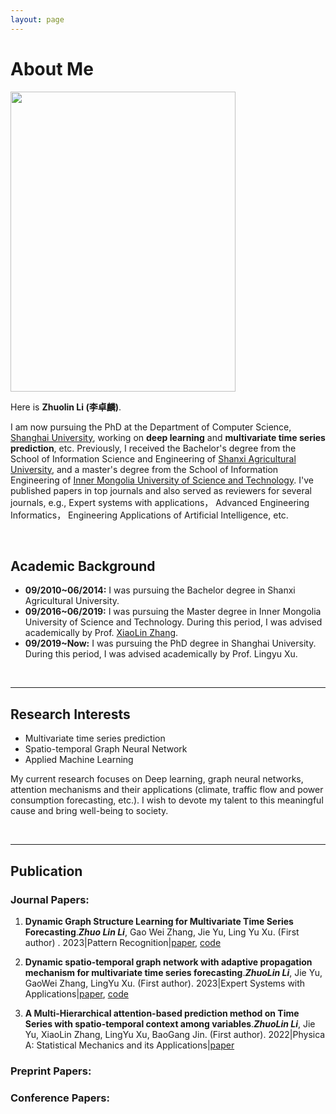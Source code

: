 ```yaml
---
layout: page
---
```


# About Me

<img src="https://ZhuoLinLi-shu.github.io/lizhuolin.jpg" class="floatpic" width="360" height="480">

Here is **Zhuolin Li (李卓麟)**.

I am now pursuing the PhD at the Department of Computer Science, <u>Shanghai University</u>, working on **deep learning** and **multivariate time series prediction**, etc. Previously, I received the Bachelor's degree from the School of Information Science and Engineering of <u>Shanxi Agricultural University</u>, and a master's degree from the School of Information Engineering of <u>Inner Mongolia University of Science and Technology</u>. I've published papers in top journals and also served as reviewers for several journals, e.g., Expert systems with applications， Advanced Engineering Informatics， Engineering Applications of Artificial Intelligence, etc.

<br>

## Academic Background

- **09/2010~06/2014:** I was pursuing the Bachelor degree in Shanxi Agricultural University.
- **09/2016~06/2019:** I was pursuing the Master degree in Inner Mongolia University of Science and Technology. During this period, I was advised academically by Prof. [XiaoLin Zhang](https://sit.imust.edu.cn/info/1153/4310.htm).
- **09/2019~Now:** I was pursuing the PhD degree in Shanghai University. During this period, I was advised academically by Prof. Lingyu Xu. 

<br>

---

## Research Interests

- Multivariate time series prediction
- Spatio-temporal Graph Neural Network
- Applied Machine Learning

My current research focuses on Deep learning, graph neural networks, attention mechanisms and their applications (climate, traffic flow and power consumption forecasting, etc.).  I wish to devote my talent to this meaningful cause and bring well-being to society.

<br>

---

## Publication

### Journal Papers:

1. **Dynamic Graph Structure Learning for Multivariate Time Series Forecasting**.***Zhuo Lin Li***, Gao Wei Zhang, Jie Yu, Ling Yu Xu. (First author) . 2023|Pattern Recognition|[paper](https://www.sciencedirect.com/science/article/abs/pii/S0031320323001243), [code](https://github.com/ZhuoLinLi-shu/SDGL) 

2. **Dynamic spatio-temporal graph network with adaptive propagation mechanism for multivariate time series forecasting**.***ZhuoLin Li***, Jie Yu, GaoWei Zhang, LingYu Xu. (First author). 2023|Expert Systems with Applications|[paper](https://www.sciencedirect.com/science/article/abs/pii/S0957417422023922), [code](https://codeocean.com/capsule/4561359/tree/v1) 

3. **A Multi-Hierarchical attention-based prediction method on Time Series with spatio-temporal context among variables**.***ZhuoLin Li***, Jie Yu, XiaoLin Zhang, LingYu Xu, BaoGang Jin. (First author). 2022|Physica A: Statistical Mechanics and its Applications|[paper](https://www.sciencedirect.com/science/article/abs/pii/S0378437122004460) 

### Preprint Papers:



### Conference Papers:
